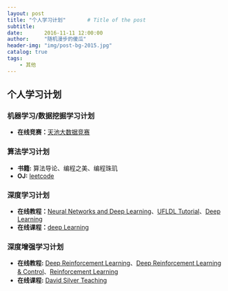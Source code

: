 ```yaml
---
layout: post
title: "个人学习计划"       # Title of the post
subtitle:
date:       2016-11-11 12:00:00
author:     "随机漫步的傻瓜"
header-img: "img/post-bg-2015.jpg"
catalog: true
tags:
    - 其他
---
```


## 个人学习计划

### 机器学习/数据挖掘学习计划
- **在线竞赛：**[天池大数据竞赛](https://tianchi.shuju.aliyun.com)

### 算法学习计划
- **书籍:** 算法导论、编程之美、编程珠玑
- **OJ:** [leetcode](https://leetcode.com)

### 深度学习计划
- **在线教程：**[Neural Networks and Deep Learning](http://neuralnetworksanddeeplearning.com/)、[UFLDL Tutorial](http://ufldl.stanford.edu/wiki/index.php/UFLDL_Tutorial)、[Deep Learning](https://book.douban.com/subject/26883982/)
- **在线课程：**[deep Learning](https://www.udacity.com/course/deep-learning--ud730)

### 深度增强学习计划
- **在线教程:** [Deep Reinforcement Learning](http://rll.berkeley.edu/deeprlcourse/)、[Deep Reinforcement Learning & Control](https://www.cmucoursefind.xyz/s17/10-703)、[Reinforcement Learning](https://book.douban.com/subject/2866455/)
- **在线课程:** [David Silver Teaching ](http://www0.cs.ucl.ac.uk/staff/D.Silver/web/Teaching.html)
